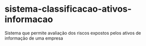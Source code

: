 # sistema-classificacao-ativos-informacao
Sistema que permite avaliação dos riscos expostos pelos ativos de informação de uma empresa

